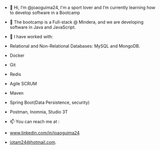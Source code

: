 - 👋 Hi, I’m @joaoguima24, I'm a sport lover and I’m currently learning how to develop software in a Bootcamp

- 🌱 The bootcamp is a Full-stack @ Mindera, and we are developing software in Java and JavaScript.

- 💞️ I have worked with:
- Relational and Non-Relational Databases: MySQL and MongoDB.
- Docker
- Git
- Redis
- Agile SCRUM
- Maven
- Spring Boot(Data Persistence, security)
- Postman, Inomnia, Studio 3T


- 📫 You can reach me at :
- www.linkedin.com/in/joaoguima24
- jotam24@hotmail.com.

<!---
joaoguima24/joaoguima24 is a ✨ special ✨ repository because its `README.md` (this file) appears on your GitHub profile.
You can click the Preview link to take a look at your changes.
--->
